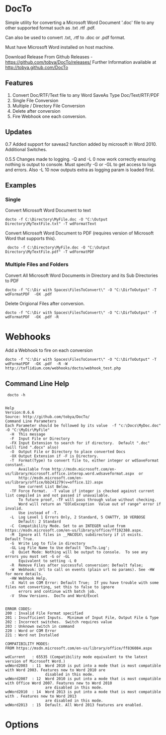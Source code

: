 # DocTo

Simple utility for converting a Microsoft Word Document '.doc' file to any other supported format 
such as .txt .rtf .pdf.  

Can also be used to convert .txt, .rtf to .doc or .pdf format.

Must have Microsoft Word installed on host machine.

Download Release From Github Releases - https://github.com/tobya/DocTo/releases/
Further Information available at http://tobya.github.com/DocTo

## Features

  1. Convert Doc/RTF/Text file to any Word SaveAs Type Doc/Text/RTF/PDF
  1. Single File Conversion
  1. Multiple / Directory File Conversion
  1. Delete after conversion
  1. Fire Webhook one each conversion.
  

## Updates

0.7     Added support for saveas2 function added by microsoft in Word 2010.  Additional Switches.

0.5.5   Changes made to logging.  -Q and -L 0 now work correctly ensuring nothing is output to console.  Must specify -G or -GL to get access to logs and errors.
                                Also -L 10 now outputs extra as logging param is loaded first.


## Examples

### Single

Convert Microsoft Word Document to text

    docto -f C:\Directory\MyFile.doc -O "C:\Output Directory\MyTextFile.txt" -T wdFormatText

Convert Microsoft Word Document to PDF (requires version of Microsoft Word that supports this).

     docto -f C:\Directory\MyFile.doc -O "C:\Output Directory\MyTextFile.pdf" -T wdFormatPDF

### Multiple Files and Folders

Convert All Microsoft Word Documents in Directory and its Sub Directories to PDF

    docto -f "C:\Dir with Spaces\FilesToConvert\" -O "C:\DirToOutput" -T wdFormatPDF  -OX .pdf

Delete Origional Files after conversion.

    docto -f "C:\Dir with Spaces\FilesToConvert\" -O "C:\DirToOutput" -T wdFormatPDF  -OX .pdf -R

Webhooks
========

Add a Webhook to fire on each conversion

    docto -f "C:\Dir with Spaces\FilesToConvert\" -O "C:\DirToOutput" -T wdFormatPDF  -OX .pdf  -R -W http://toflidium.com/webhooks/docto/webhook_test.php


## Command Line Help

     docto -h


    Help
    Version:0.6.6
    Source: http://github.com/tobya/DocTo/
    Command Line Parameters
    Each Parameter should be followed by its value  -f "c:\Docs\MyDoc.doc" -O "C:\MyDir\MyFile"
      -H  This message
      -F  Input File or Directory
      -FX Input Extension to search for if directory.  Default ".doc" (will find ".docx" also)
      -O  Output File or Directory to place converted Docs
      -OX Output Extension if -F is Directory.
      -T  Format(Type) to convert file to, either integer or wdSaveFormat constant.
          Available from http://msdn.microsoft.com/en-us/library/microsoft.office.interop.word.wdsaveformat.aspx  or
          http://msdn.microsoft.com/en-us/library/office/bb241279(v=office.12).aspx
          See current List Below.
      -TF Force Format.  -T value if integer is checked against current list compiled in and not passed if unavailable.
          To future proof, -TF will pass through value without checking.
          Word will return an "EOleException  Value out of range" error if invalid.
          Use instead of -T.
      -L  Log Level 1 Errors Only, 2 Standard, 5 CHATTY, 10 VERBOSE
          Default: 2 Standard
      -C  Compatibility Mode. Set to an INTEGER value from https://msdn.microsoft.com/en-us/library/office/ff192388.aspx.
      -M  Ignore all files in __MACOSX\ subdirectory if it exists.  Default True.
      -G  Write Log to file in directory
      -GL Log File Name to Use default 'DocTo.Log';
      -Q  Quiet Mode: Nothing will be output to console.  To see any errors you must set -G or -GL
          Equivalent to setting -L 0
      -R  Remove Files after successful conversion: Default false;
      -W  Webhook: Url to call on events (plain url no params). See -HW for more details.
      -HW Webhook Help.
      -X  Halt on COM Error: Default True;  If you have trouble with some files not converting, set this to false to ignore
          errors and continue with batch job.
      -V  Show Versions.  DocTo and Word/Excel


    ERROR CODES:
    200 : Invalid File Format specified
    201 : Insufficient Inputs.  Minimum of Input File, Output File & Type
    202 : Incorrect switches.  Switch requires value
    203 : Unknown switch in command
    220 : Word or COM Error
    221 : Word not Installed

    COMPATIBILITY MODES:
    FROM https://msdn.microsoft.com/en-us/library/office/ff836084.aspx

    wdCurrent   : 65535 (Compatibility mode equivalent to the latest version of Microsoft Word.)
    wdWord2003  : 11  Word 2010 is put into a mode that is most compatible with Word 2003. Features new to Word 2010 are
                      disabled in this mode.
    wdWord2007  : 12  Word 2010 is put into a mode that is most compatible with Office Word 2007. Features new to Word 2010
                      are disabled in this mode.
    wdWord2010  : 14  Word 2013 is put into a mode that is most compatible with . Features new to Word 2013
                      are disabled in this mode.
    wdWord2013  : 15  Default. All Word 2013 features are enabled.

Options
=======

